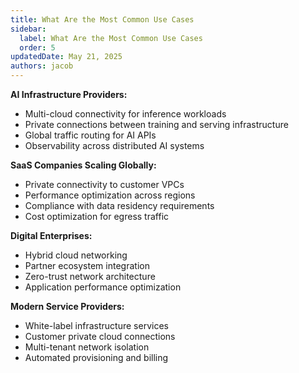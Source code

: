 ```yaml
---
title: What Are the Most Common Use Cases
sidebar:
  label: What Are the Most Common Use Cases
  order: 5
updatedDate: May 21, 2025
authors: jacob
---
```


**AI Infrastructure Providers:**
- Multi-cloud connectivity for inference workloads
- Private connections between training and serving infrastructure
- Global traffic routing for AI APIs
- Observability across distributed AI systems

**SaaS Companies Scaling Globally:**
- Private connectivity to customer VPCs
- Performance optimization across regions
- Compliance with data residency requirements
- Cost optimization for egress traffic

**Digital Enterprises:**
- Hybrid cloud networking
- Partner ecosystem integration
- Zero-trust network architecture
- Application performance optimization

**Modern Service Providers:**
- White-label infrastructure services
- Customer private cloud connections
- Multi-tenant network isolation
- Automated provisioning and billing